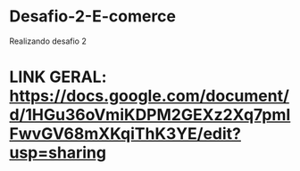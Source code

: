 # Desafio-2-E-comerce
Realizando desafio 2
# LINK GERAL: https://docs.google.com/document/d/1HGu36oVmiKDPM2GEXz2Xq7pmIFwvGV68mXKqiThK3YE/edit?usp=sharing
